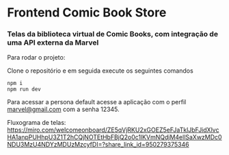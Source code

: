 <h1>Frontend Comic Book Store</h1>

<h3>Telas da biblioteca virtual de Comic Books, com integração de uma API externa da Marvel</h3>

Para rodar o projeto:

Clone o repositório e em seguida execute os seguintes comandos

```
npm i
npm run dev
```

Para acessar a persona default acesse a aplicação com o perfil marvel@gmail.com com a senha 12345.

Fluxograma de telas: <a>https://miro.com/welcomeonboard/ZE5qVjRKU2xGOEZ5eFJaTklJbFJidXlvcHA1anpPUHhpU3Z1T2hCQjNOTEtHbFBjQ2o0c1lKVmNQdjM4ellSaXwzMDc0NDU3MzU4NDYzMDUzMzcyfDI=?share_link_id=950279375346 </a>
